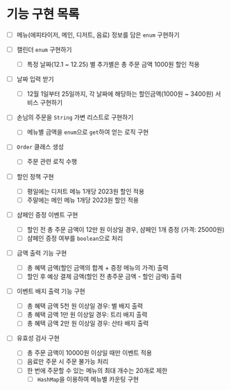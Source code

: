 # 기능 구현 목록

- [ ] 메뉴(에피타이저, 메인, 디저트, 음료) 정보를 담은 `enum` 구현하기

- [ ] 캘린더 `enum` 구현하기
  - [ ] 특정 날짜(12.1 ~ 12.25) 별 추가별은 총 주문 금액 1000원 할인 적용

- [ ] 날짜 입력 받기
  - [ ] 12월 1일부터 25일까지, 각 날짜에 해당하는 할인금액(1000원 ~ 3400원) 서비스 구현하기

- [ ] 손님의 주문을 `String` 가변 리스트로 구현하기
  - [ ] 메뉴별 금액을 `enum`으로 `get`하여 얻는 로직 구현

- [ ] `Order` 클래스 생성
  - [ ] 주문 관련 로직 수행

- [ ] 할인 정책 구현
  - [ ] 평일에는 디저트 메뉴 1개당 2023원 할인 적용
  - [ ] 주말에는 메인 메뉴 1개당 2023원 할인 적용

- [ ] 샴페인 증정 이벤트 구현
  - [ ] 할인 전 총 주문 금액이 12만 원 이상일 경우, 샴페인 1개 증정 (가격: 25000원)
  - [ ] 샴페인 증정 여부를 `boolean`으로 처리

- [ ] 금액 출력 기능 구현
  - [ ] 총 혜택 금액(할인 금액의 합계 + 증정 메뉴의 가격) 출력
  - [ ] 할인 후 예상 결제 금액(할인 전 총주문 금액 - 할인 금액) 출력

- [ ] 이벤트 배지 출력 기능 구현
  - [ ] 총 혜택 금액 5천 원 이상일 경우: 별 배지 출력
  - [ ] 총 혜택 금액 1만 원 이상일 경우: 트리 배지 출력
  - [ ] 총 혜택 금액 2만 원 이상일 경우: 산타 배지 출력

- [ ] 유효성 검사 구현
  - [ ] 총 주문 금액이 10000원 이상일 때만 이벤트 적용
  - [ ] 음료만 주문 시 주문 불가능 처리
  - [ ] 한 번에 주문할 수 있는 메뉴의 최대 개수는 20개로 제한
    - [ ] `HashMap`을 이용하여 메뉴별 카운팅 구현
